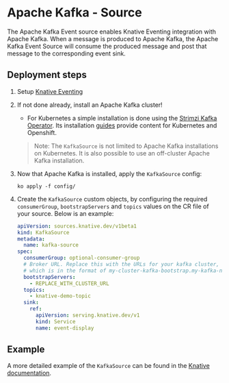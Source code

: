 # Apache Kafka - Source

The Apache Kafka Event source enables Knative Eventing integration with Apache
Kafka. When a message is produced to Apache Kafka, the Apache Kafka Event Source
will consume the produced message and post that message to the corresponding
event sink.

## Deployment steps

1. Setup
   [Knative Eventing](https://knative.dev/docs/install/any-kubernetes-cluster/#installing-the-eventing-component)
1. If not done already, install an Apache Kafka cluster!

   - For Kubernetes a simple installation is done using the
     [Strimzi Kafka Operator](http://strimzi.io). Its installation
     [guides](http://strimzi.io/quickstarts/) provide content for Kubernetes and
     Openshift.

   > Note: The `KafkaSource` is not limited to Apache Kafka installations on
   > Kubernetes. It is also possible to use an off-cluster Apache Kafka
   > installation.

1. Now that Apache Kafka is installed, apply the `KafkaSource` config:

   ```
   ko apply -f config/
   ```

1. Create the `KafkaSource` custom objects, by configuring the required
   `consumerGroup`, `bootstrapServers` and `topics` values on the CR file of
   your source. Below is an example:

   ```yaml
   apiVersion: sources.knative.dev/v1beta1
   kind: KafkaSource
   metadata:
     name: kafka-source
   spec:
     consumerGroup: optional-consumer-group
     # Broker URL. Replace this with the URLs for your kafka cluster,
     # which is in the format of my-cluster-kafka-bootstrap.my-kafka-namespace:9092.
     bootstrapServers:
       - REPLACE_WITH_CLUSTER_URL
     topics:
       - knative-demo-topic
     sink:
       ref:
         apiVersion: serving.knative.dev/v1
         kind: Service
         name: event-display
   ```

## Example

A more detailed example of the `KafkaSource` can be found in the
[Knative documentation](https://knative.dev/docs/eventing/samples/).

